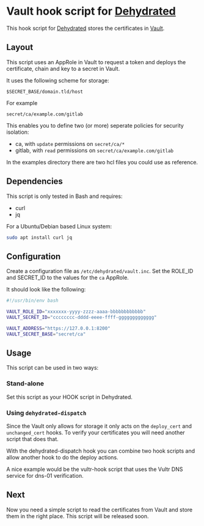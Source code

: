 # Vault hook script for [Dehydrated](https://dehydrated.de)

This hook script for [Dehydrated](https://dehydrated.de) stores the
certificates in [Vault](https://www.vaultproject.io/).

## Layout

This script uses an AppRole in Vault to request a token and deploys the
certificate, chain and key to a secret in Vault.

It uses the following scheme for storage:

```
$SECRET_BASE/domain.tld/host
```
For example

```
secret/ca/example.com/gitlab
```

This enables you to define two (or more) seperate policies for security
isolation:

- ca, with ```update``` permissions on ```secret/ca/*```
- gitlab, with ```read``` permissions on ```secret/ca/example.com/gitlab```

In the examples directory there are two hcl files you could use as reference.


## Dependencies

This script is only tested in Bash and requires:

- curl
- jq

For a Ubuntu/Debian based Linux system:

```bash
sudo apt install curl jq
```

## Configuration

Create a configuration file as ```/etc/dehydrated/vault.inc```. Set the ROLE_ID and
SECRET_ID to the values for the ```ca``` AppRole.

 It should look like the following:

```bash
#!/usr/bin/env bash

VAULT_ROLE_ID="xxxxxxx-yyyy-zzzz-aaaa-bbbbbbbbbbbb"
VAULT_SECRET_ID="cccccccc-dddd-eeee-ffff-ggggggggggggg"

VAULT_ADDRESS="https://127.0.0.1:8200"
VAULT_SECRET_BASE="secret/ca"
```

## Usage

This script can be used in two ways:

### Stand-alone

Set this script as your HOOK script in Dehydrated.

### Using ```dehydrated-dispatch```

Since the Vault only allows for storage it only acts on the
```deploy_cert``` and ```unchanged_cert``` hooks. To verify your 
certificates you will need another script that does that.

With the dehydrated-dispatch hook you can combine two hook scripts and
allow another hook to do the deploy actions.

A nice example would be the vultr-hook script that uses the Vultr DNS
service for dns-01 verification.

## Next

Now you need a simple script to read the certificates from Vault and
store them in the right place. This script will be released soon.
